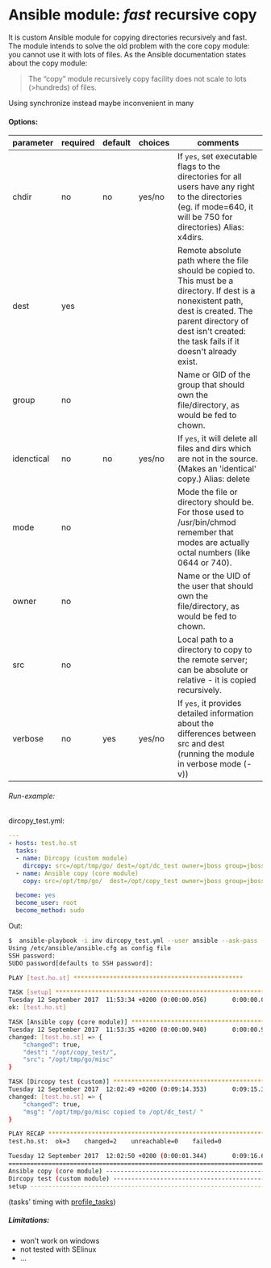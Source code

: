 # Ansible module:  _fast_ recursive copy

It is custom Ansible module for copying directories recursively and fast.
&nbsp;
The module intends to solve the old problem with the core copy module: you cannot use it with lots of files. As the Ansible documentation states about the copy module:
> The “copy” module recursively copy facility does not scale to lots (>hundreds) of files.

Using synchronize instead maybe inconvenient in many
#### Options:

parameter |	required | default | choices | comments
---|---|---|---|---
chdir | no | no | yes/no | If `yes`,  set executable flags to the directories for all users have any right to the directories (eg. if mode=640, it will be 750 for directories) Alias: x4dirs.
dest | yes | | |Remote absolute path where the file should be copied to. This must be a directory. If dest is a nonexistent path, dest is created. The parent directory of dest isn't created: the task fails if it doesn't already exist.
group |	no | | | Name or GID of the group that should own the file/directory, as would be fed to chown.
idenctical | no | no | yes/no | If `yes`, it will delete all files and dirs which are not in the source. (Makes an 'identical' copy.) Alias: delete
mode | no | | | Mode the file or directory should be. For those used to /usr/bin/chmod remember that modes are actually octal numbers (like 0644 or 740).
owner |	no | | | Name or the UID of the user that should own the file/directory, as would be fed to chown.
src | no | | | Local path to a directory to copy to the remote server; can be absolute or relative - it is copied recursively.
verbose | no | yes | yes/no | If `yes`, it provides detailed information about the differences between src and dest (running the module in verbose mode (-v))
###### Run-example:
dircopy_test.yml:
```yaml
---
- hosts: test.ho.st
  tasks:
  - name: Dircopy (custom module)
    dircopy: src=/opt/tmp/go/ dest=/opt/dc_test owner=jboss group=jboss mode=0640 delete=yes verbose=true
  - name: Ansible copy (core module)
    copy: src=/opt/tmp/go/  dest=/opt/copy_test owner=jboss group=jboss mode=0640

  become: yes
  become_user: root
  become_method: sudo
```
Out:
```bash
$  ansible-playbook -i inv dircopy_test.yml --user ansible --ask-pass --ask-sudo-pass -v
Using /etc/ansible/ansible.cfg as config file
SSH password:
SUDO password[defaults to SSH password]:

PLAY [test.ho.st] ***********************************************

TASK [setup] *******************************************************************
Tuesday 12 September 2017  11:53:34 +0200 (0:00:00.056)       0:00:00.056 *****
ok: [test.ho.st]

TASK [Ansible copy (core module)] **********************************************
Tuesday 12 September 2017  11:53:35 +0200 (0:00:00.940)       0:00:00.996 *****
changed: [test.ho.st] => {
    "changed": true,
    "dest": "/opt/copy_test/",
    "src": "/opt/tmp/go/misc"
}

TASK [Dircopy test (custom)] ***************************************************
Tuesday 12 September 2017  12:02:49 +0200 (0:09:14.353)       0:09:15.349 *****
changed: [test.ho.st] => {
    "changed": true,
    "msg": "/opt/tmp/go/misc copied to /opt/dc_test/ "
}

PLAY RECAP *********************************************************************
test.ho.st:  ok=3    changed=2    unreachable=0    failed=0

Tuesday 12 September 2017  12:02:50 +0200 (0:00:01.344)       0:09:16.694 *****
===============================================================================
Ansible copy (core module) -------------------------------------------- 554.35s
Dircopy test (custom module) -------------------------------------------- 1.34s
setup ------------------------------------------------------------------- 0.94s
```
(tasks' timing with [profile_tasks](https://github.com/jlafon/ansible-profile/blob/master/callback_plugins/profile_tasks.py))
##### Limitations:
- won't work on windows
- not tested with SElinux
- ...

